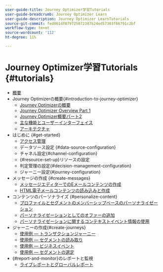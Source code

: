 ```yaml
---
user-guide-title: Journey Optimizer学習Tutorials
user-guide-breadcrumb: Journey Optimizer Learn
user-guide-description: Journey Optimizer LearnTutorials
source-git-commit: fed061df079725072387b24ed57303f66791c2bf
workflow-type: tm+mt
source-wordcount: '112'
ht-degree: 11%

---
```



# Journey Optimizer学習Tutorials {#tutorials}

+ [概要](/help/overview.md)
+ Journey Optimizerの概要{#introduction-to-journey-optimizer}
   + [Journey Optimizerの概要](/help/introduction/introduction.md)
   + [Journey Optimizer Overview Part 1](/help/introduction/journey-optimizer-overview-part-1.md)
   + [Journey Optimizer概要パート2](/help/introduction/journey-optimizer-overview-part-2.md)
   + [主な機能とユーザーインターフェイス](/help/introduction/key-capabilities-and-user-interface.md)
   + [アーキテクチャ](/help/introduction/architecture.md)
+ はじめに {#get-started}
   + [アクセス管理](/help/set-up-access/access-management.md)
   + データソース設定 {#data-source-configuration}
   + チャネル設定{#channel-configuration}
   + {#resource-set-up}リソースの設定
   + 判定管理の設定{#decision-management-configuration}
   + ジャーニー設定{#journey-configuration}
+ メッセージの作成 {#create-messages}
   + [メッセージエディターでのEメールコンテンツの作成](/help/create-messages/create-email-content-with-the-message-editor.md)
   + [HTML電子メールコンテンツの読み込みと作成](/help/create-messages/import-and-author-html-email-content.md)
+ コンテンツのパーソナライズ {#personalize-content}
   + [プロファイルとセグメントのメンバーシップベースのパーソナライゼーション](/help/personalize-content/profile-and-segment-membership-based-personalization.md)
   + [パーソナライゼーションとしてのオファーの追加](/help/personalize-content/add-offer-decisioning-to-messages.md)
   + [パーソナライゼーションに関するコンテキストイベント情報の使用](/help/personalize-content/use-contextual-event-information-for-personalization.md)
+ ジャーニーの作成{#create-journeys}
   + [使用例 — トランザクションジャーニー](/help/create-journeys/use-case-transactional-journey.md)
   + [使用例 — セグメントの読み取り](/help/create-journeys/use-case-read-segment.md)
   + [使用例 — ビジネスイベント](/help/create-journeys/use-case-business-event.md)
   + [使用例 — セグメントの選定](/help/create-journeys/use-case-read-segment-qualification.md)
+ {#report-and-monitor}のレポートと監視
   + [ライブレポートとグローバルレポート](/help/report-and-monitor/live-and-global-reports.md)

